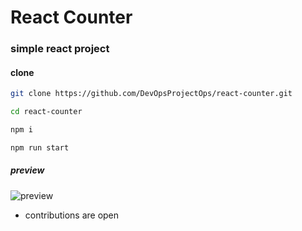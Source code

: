 # React Counter

### simple react project

#### clone

```bash
git clone https://github.com/DevOpsProjectOps/react-counter.git

cd react-counter

npm i 

npm run start

```

##### preview

![preview](https://imgur.com/PPUSPgv.png)

- contributions are open
